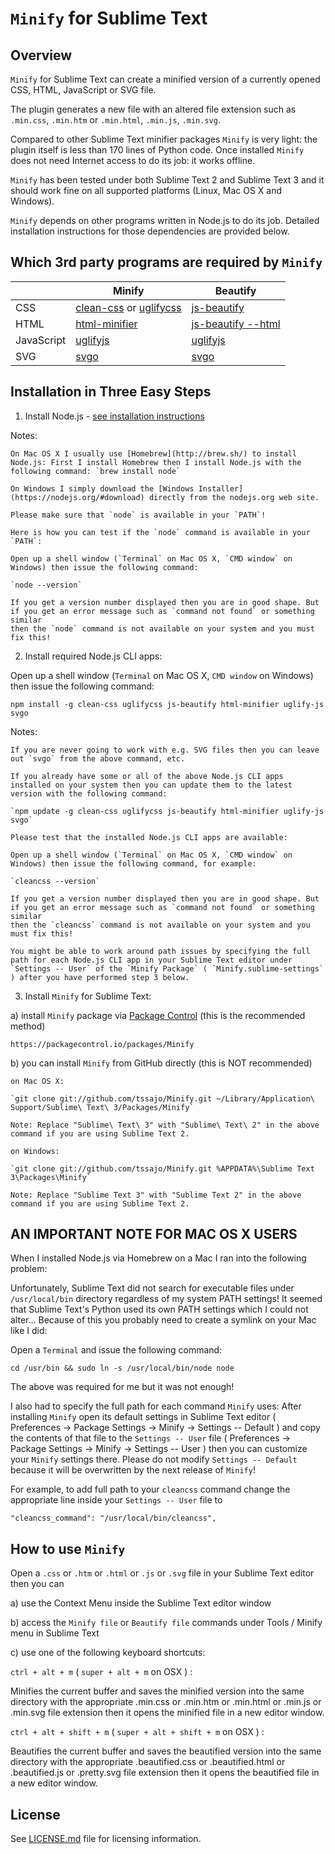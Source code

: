`Minify` for Sublime Text
=========================

Overview
--------
`Minify` for Sublime Text can create a minified version of a currently opened CSS, HTML, JavaScript or SVG file.

The plugin generates a new file with an altered file extension such as `.min.css`, `.min.htm` or `.min.html`, `.min.js`, `.min.svg`.

Compared to other Sublime Text minifier packages `Minify` is very light: the plugin itself is less than 170 lines of Python code.
Once installed `Minify` does not need Internet access to do its job: it works offline.

`Minify` has been tested under both Sublime Text 2 and Sublime Text 3 and it should work fine on all supported platforms (Linux, Mac OS X and Windows).

`Minify` depends on other programs written in Node.js to do its job. Detailed installation instructions for those dependencies are provided below.

Which 3rd party programs are required by `Minify`
-------------------------------------------------

|            | Minify | Beautify |
| ---------- | ------ | -------- |
| CSS        | [clean-css](https://www.npmjs.com/package/clean-css) or [uglifycss](https://www.npmjs.com/package/uglifycss) | [js-beautify](https://www.npmjs.org/package/js-beautify) |
| HTML       | [html-minifier](https://www.npmjs.com/package/html-minifier) | [js-beautify --html](https://www.npmjs.org/package/js-beautify) |
| JavaScript | [uglifyjs](https://www.npmjs.com/package/uglifyjs) | [uglifyjs](https://www.npmjs.com/package/uglifyjs) |
| SVG        | [svgo](https://www.npmjs.com/package/svgo) | [svgo](https://www.npmjs.com/package/svgo) |

Installation in Three Easy Steps
--------------------------------

1. Install Node.js - [see installation instructions](https://github.com/joyent/node/wiki/Installing-Node.js-via-package-manager)

  Notes:

    On Mac OS X I usually use [Homebrew](http://brew.sh/) to install Node.js: First I install Homebrew then I install Node.js with the following command: `brew install node`

    On Windows I simply download the [Windows Installer](https://nodejs.org/#download) directly from the nodejs.org web site.

    Please make sure that `node` is available in your `PATH`!

    Here is how you can test if the `node` command is available in your `PATH`:

    Open up a shell window (`Terminal` on Mac OS X, `CMD window` on Windows) then issue the following command:

    `node --version`

    If you get a version number displayed then you are in good shape. But if you get an error message such as `command not found` or something similar
    then the `node` command is not available on your system and you must fix this!

2. Install required Node.js CLI apps:

  Open up a shell window (`Terminal` on Mac OS X, `CMD window` on Windows) then issue the following command:

  `npm install -g clean-css uglifycss js-beautify html-minifier uglify-js svgo`

  Notes:

    If you are never going to work with e.g. SVG files then you can leave out `svgo` from the above command, etc.

    If you already have some or all of the above Node.js CLI apps installed on your system then you can update them to the latest version with the following command:

    `npm update -g clean-css uglifycss js-beautify html-minifier uglify-js svgo`

    Please test that the installed Node.js CLI apps are available:

    Open up a shell window (`Terminal` on Mac OS X, `CMD window` on Windows) then issue the following command, for example:

    `cleancss --version`

    If you get a version number displayed then you are in good shape. But if you get an error message such as `command not found` or something similar
    then the `cleancss` command is not available on your system and you must fix this!

    You might be able to work around path issues by specifying the full path for each Node.js CLI app in your Sublime Text editor under
    `Settings -- User` of the `Minify Package` ( `Minify.sublime-settings` ) after you have performed step 3 below.

3. Install `Minify` for Sublime Text:

  a) install `Minify` package via [Package Control](https://packagecontrol.io/) (this is the recommended method)

    https://packagecontrol.io/packages/Minify

  b) you can install `Minify` from GitHub directly (this is NOT recommended)

    on Mac OS X:

    `git clone git://github.com/tssajo/Minify.git ~/Library/Application\ Support/Sublime\ Text\ 3/Packages/Minify`

    Note: Replace "Sublime\ Text\ 3" with "Sublime\ Text\ 2" in the above command if you are using Sublime Text 2.

    on Windows:

    `git clone git://github.com/tssajo/Minify.git %APPDATA%\Sublime Text 3\Packages\Minify`

    Note: Replace "Sublime Text 3" with "Sublime Text 2" in the above command if you are using Sublime Text 2.

AN IMPORTANT NOTE FOR MAC OS X USERS
------------------------------------
When I installed Node.js via Homebrew on a Mac I ran into the following problem:

Unfortunately, Sublime Text did not search for executable files under `/usr/local/bin` directory regardless of my system PATH settings!
It seemed that Sublime Text's Python used its own PATH settings which I could not alter... Because of this you probably need to create a symlink on your Mac like I did:

Open a `Terminal` and issue the following command:

`cd /usr/bin && sudo ln -s /usr/local/bin/node node`

The above was required for me but it was not enough!

I also had to specify the full path for each command `Minify` uses:
After installing `Minify` open its default settings in Sublime Text editor
( Preferences -> Package Settings -> Minify -> Settings -- Default ) and copy the contents of that file to the `Settings -- User` file
( Preferences -> Package Settings -> Minify -> Settings -- User ) then you can customize your `Minify` settings there.
Please do not modify `Settings -- Default` because it will be overwritten by the next release of `Minify`!

For example, to add full path to your `cleancss` command change the appropriate line inside your `Settings -- User` file to

    "cleancss_command": "/usr/local/bin/cleancss",

How to use `Minify`
-------------------
Open a `.css` or `.htm` or `.html` or `.js` or `.svg` file in your Sublime Text editor then you can

  a) use the Context Menu inside the Sublime Text editor window

  b) access the `Minify file` or `Beautify file` commands under Tools / Minify menu in Sublime Text

  c) use one of the following keyboard shortcuts:

  `ctrl + alt + m` ( `super + alt + m` on OSX ) :

  Minifies the current buffer and saves the minified version into the same directory with the
  appropriate .min.css or .min.htm or .min.html or .min.js or .min.svg file extension then it opens the minified file in a new editor window.

  `ctrl + alt + shift + m` ( `super + alt + shift + m` on OSX ) :

  Beautifies the current buffer and saves the beautified version into the same directory with the
  appropriate .beautified.css or .beautified.html or .beautified.js or .pretty.svg file extension then it opens the beautified file in a new editor window.

License
-------
See [LICENSE.md](https://github.com/tssajo/Minify/blob/master/LICENSE.md) file for licensing information.
